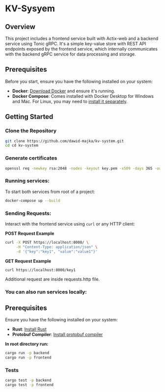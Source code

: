# KV-Sysyem

## Overview

This project includes a frontend service built with Actix-web and a backend service using Tonic gRPC. It's a simple key-value store with REST API endpoints exposed by the frontend service, which internally communicates with the backend gRPC service for data processing and storage.

## Prerequisites

Before you start, ensure you have the following installed on your system:

- **Docker**: [Download Docker](https://www.docker.com/get-started) and ensure it's running.
- **Docker Compose**: Comes installed with Docker Desktop for Windows and Mac. For Linux, you may need to [install it separately](https://docs.docker.com/compose/install/).

## Getting Started

### Clone the Repository

```bash
git clone https://github.com/dawid-majka/kv-system.git
cd cd kv-system
```

### Generate certificates

```bash
openssl req -newkey rsa:2048 -nodes -keyout key.pem -x509 -days 365 -out cert.pem
```

### Running services:

To start both services from root of a project:

```bash
docker-compose up --build
```

### Sending Requests:

Interact with the frontend service using `curl` or any HTTP client:

**POST Request Example**

```bash
curl -X POST https://localhost:8000/ \
     -H "Content-Type: application/json" \
     -d '{"key":"key1", "value":"value1"}'
```

**GET Request Example**

```bash
curl https://localhost:8000/key1
```

Additional request are inside requests.http file.

### You can also run services locally:

## Prerequisites

Ensure you have the following installed on your system:

- **Rust**: [Install Rust](https://www.rust-lang.org/tools/install)
- **Protobuf Compiler**: [Install protobuf compiler](https://grpc.io/docs/protoc-installation/)

**In root directory run:**

```bash
cargo run -p backend
cargo run -p frontend
```

### Tests

```bash
cargo test -p backend
cargo test -p frontend
```
